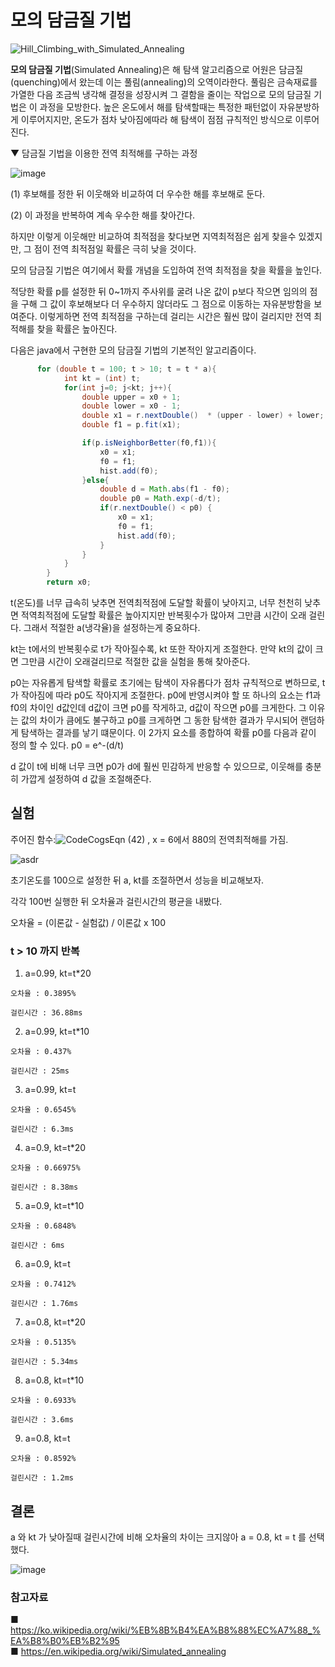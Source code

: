 # 모의 담금질 기법


![Hill_Climbing_with_Simulated_Annealing](https://user-images.githubusercontent.com/82091824/120922713-aad85400-c705-11eb-9a9a-74e07b66f818.gif)

**모의 담금질 기법**(Simulated Annealing)은 해 탐색 알고리즘으로 어원은 담금질(quenching)에서 왔는데 이는 풀림(annealing)의 오역이라한다.
풀림은 금속재료를 가열한 다음 조금씩 냉각해 결정을 성장시켜 그 결함을 줄이는 작업으로 모의 담금질 기법은 이 과정을 모방한다.
높은 온도에서 해를 탐색할때는 특정한 패턴없이 자유분방하게 이루어지지만, 온도가 점차 낮아짐에따라 해 탐색이 점점 규칙적인 방식으로 이루어진다.

▼ 담금질 기법을 이용한 전역 최적해를 구하는 과정

![image](https://user-images.githubusercontent.com/82091824/121193672-00009b00-c8a9-11eb-91a2-2dc8c25929cb.png)


(1) 후보해를 정한 뒤 이웃해와 비교하여 더 우수한 해를 후보해로 둔다.

(2) 이 과정을 반복하여 계속 우수한 해를 찾아간다.

하지만 이렇게 이웃해만 비교하여 최적점을 찾다보면 지역최적점은 쉽게 찾을수 있겠지만, 그 점이 전역 최적점일 확률은 극히 낮을 것이다.

모의 담금질 기법은 여기에서 확률 개념을 도입하여 전역 최적점을 찾을 확률을 높인다.

적당한 확률 p를 설정한 뒤 0~1까지 주사위를 굴려 나온 값이 p보다 작으면 임의의 점을 구해 그 값이 후보해보다 더 우수하지 않더라도 그 점으로
이동하는 자유분방함을 보여준다. 이렇게하면 전역 최적점을 구하는데 걸리는 시간은 훨씬 많이 걸리지만 전역 최적해를 찾을 확률은
높아진다.


다음은 java에서 구현한 모의 담금질 기법의 기본적인 알고리즘이다.
```java 
      for (double t = 100; t > 10; t = t * a){
            int kt = (int) t;
            for(int j=0; j<kt; j++){
                double upper = x0 + 1;
                double lower = x0 - 1;
                double x1 = r.nextDouble()  * (upper - lower) + lower;
                double f1 = p.fit(x1);

                if(p.isNeighborBetter(f0,f1)){
                    x0 = x1;
                    f0 = f1;
                    hist.add(f0);
                }else{
                    double d = Math.abs(f1 - f0);
                    double p0 = Math.exp(-d/t);
                    if(r.nextDouble() < p0) {
                        x0 = x1;
                        f0 = f1;
                        hist.add(f0);
                    }
                }
            }
        }
        return x0;
```

t(온도)를 너무 급속히 낮추면 전역최적점에 도달할 확률이 낮아지고, 너무 천천히 낮추면 적역최적점에 도달할 확률은 높아지지만
반복횟수가 많아져 그만큼 시간이 오래 걸린다. 그래서 적절한 a(냉각율)을 설정하는게 중요하다.

kt는 t에서의 반복횟수로 t가 작아질수록, kt 또한 작아지게 조절한다. 만약 kt의 값이 크면 그만큼 시간이 오래걸리므로 적절한 값을
실험을 통해 찾아준다.

p0는 자유롭게 탐색할 확률로 초기에는 탐색이 자유롭다가 점차 규칙적으로 변하므로, t가 작아짐에 따라 p0도 작아지게 조절한다.
p0에 반영시켜야 할 또 하나의 요소는 f1과 f0의 차이인 d값인데 d값이 크면 p0를 작게하고, d값이 작으면 p0를 크게한다. 그 이유는
값의 차이가 큼에도 불구하고 p0를 크게하면 그 동한 탐색한 결과가 무시되어 랜덤하게 탐색하는 결과를 낳기 떄문이다. 이 2가지 요소를 종합하여
확률 p0를 다음과 같이 정의 할 수 있다. p0 = e^-(d/t)

d 값이 t에 비해 너무 크면 p0가 d에 훨씬 민감하게 반응할 수 있으므로, 이웃해를 충분히 가깝게 설정하여 d 값을 조절해준다.

## 실험

주어진 함수:![CodeCogsEqn (42)](https://user-images.githubusercontent.com/82091824/121331635-07c84a00-c952-11eb-89ed-42423266a8ca.gif)
, x = 6에서 880의 전역최적해를 가짐.

![asdr](https://user-images.githubusercontent.com/82091824/121332846-34c92c80-c953-11eb-8467-dd483d0a69d6.png)

초기온도를 100으로 설정한 뒤 a, kt를 조절하면서 성능을 비교해보자.

각각 100번 실행한 뒤 오차율과 걸린시간의 평균을 내봤다.

오차율 = (이론값 - 실험값) / 이론값 x 100

### t > 10 까지 반복

1. a=0.99, kt=t*20

```
오차율 : 0.3895%

걸린시간 : 36.88ms
```

2. a=0.99, kt=t*10

```
오차율 : 0.437%

걸린시간 : 25ms
```

3. a=0.99, kt=t

```
오차율 : 0.6545%

걸린시간 : 6.3ms
```

4. a=0.9, kt=t*20

```
오차율 : 0.66975%
 
걸린시간 : 8.38ms
```

5. a=0.9, kt=t*10

```
오차율 : 0.6848%

걸린시간 : 6ms
```

6. a=0.9, kt=t

```
오차율 : 0.7412%

걸린시간 : 1.76ms
```
7. a=0.8, kt=t*20

```
오차율 : 0.5135%

걸린시간 : 5.34ms
```


8. a=0.8, kt=t*10

```
오차율 : 0.6933% 

걸린시간 : 3.6ms
```

9. a=0.8, kt=t

```
오차율 : 0.8592%

걸린시간 : 1.2ms
```

## 결론

a 와 kt 가 낮아질때 걸린시간에 비해 오차율의 차이는 크지않아 a = 0.8, kt = t 를 선택했다.

![image](https://user-images.githubusercontent.com/82091824/121675163-03d12f00-caee-11eb-9375-71c0eb51dff6.png)



### 참고자료
■ https://ko.wikipedia.org/wiki/%EB%8B%B4%EA%B8%88%EC%A7%88_%EA%B8%B0%EB%B2%95   
■ https://en.wikipedia.org/wiki/Simulated_annealing
